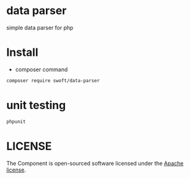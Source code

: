 # data parser

simple data parser for php

# Install

- composer command

```bash
composer require swoft/data-parser
```

# unit testing

```bash
phpunit 
```

# LICENSE

The Component is open-sourced software licensed under the [Apache license](LICENSE).

